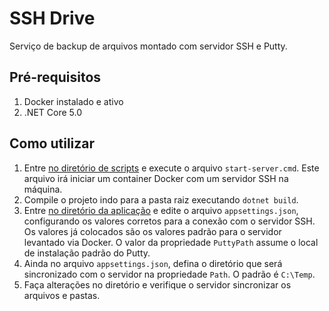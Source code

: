 # SSH Drive

Serviço de backup de arquivos montado com servidor SSH e Putty.

## Pré-requisitos

1. Docker instalado e ativo
2. .NET Core 5.0

## Como utilizar

1. Entre [no diretório de scripts](scripts) e execute o arquivo `start-server.cmd`. Este arquivo irá iniciar um container Docker com um servidor SSH na máquina.
2. Compile o projeto indo para a pasta raiz executando `dotnet build`.
3. Entre [no diretório da aplicação](src/SshDrive.App) e edite o arquivo `appsettings.json`, configurando os valores corretos para a conexão com o servidor SSH. Os valores já colocados são os valores padrão para o servidor levantado via Docker. O valor da propriedade `PuttyPath` assume o local de instalação padrão do Putty.
4. Ainda no arquivo `appsettings.json`, defina o diretório que será sincronizado com o servidor na propriedade `Path`. O padrão é `C:\Temp`.
5. Faça alterações no diretório e verifique o servidor sincronizar os arquivos e pastas.
